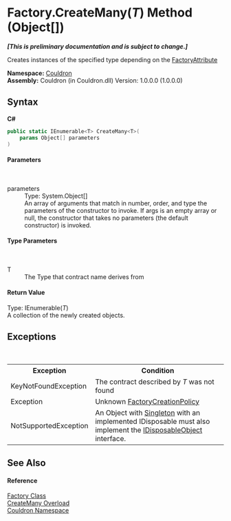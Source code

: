 # Factory.CreateMany(*T*) Method (Object[])
 _**\[This is preliminary documentation and is subject to change.\]**_

Creates instances of the specified type depending on the <a href="T_Couldron_FactoryAttribute">FactoryAttribute</a>

**Namespace:**&nbsp;<a href="N_Couldron">Couldron</a><br />**Assembly:**&nbsp;Couldron (in Couldron.dll) Version: 1.0.0.0 (1.0.0.0)

## Syntax

**C#**<br />
``` C#
public static IEnumerable<T> CreateMany<T>(
	params Object[] parameters
)

```


#### Parameters
&nbsp;<dl><dt>parameters</dt><dd>Type: System.Object[]<br />An array of arguments that match in number, order, and type the parameters of the constructor to invoke. If args is an empty array or null, the constructor that takes no parameters (the default constructor) is invoked.</dd></dl>

#### Type Parameters
&nbsp;<dl><dt>T</dt><dd>The Type that contract name derives from</dd></dl>

#### Return Value
Type: IEnumerable(*T*)<br />A collection of the newly created objects.

## Exceptions
&nbsp;<table><tr><th>Exception</th><th>Condition</th></tr><tr><td>KeyNotFoundException</td><td>The contract described by *T* was not found</td></tr><tr><td>Exception</td><td>Unknown <a href="T_Couldron_FactoryCreationPolicy">FactoryCreationPolicy</a></td></tr><tr><td>NotSupportedException</td><td>An Object with <a href="T_Couldron_FactoryCreationPolicy">Singleton</a> with an implemented IDisposable must also implement the <a href="T_Couldron_Core_IDisposableObject">IDisposableObject</a> interface.</td></tr></table>

## See Also


#### Reference
<a href="T_Couldron_Factory">Factory Class</a><br /><a href="Overload_Couldron_Factory_CreateMany">CreateMany Overload</a><br /><a href="N_Couldron">Couldron Namespace</a><br />
